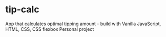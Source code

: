 # tip-calc
App that calculates optimal tipping amount - build with Vanilla JavaScript, HTML, CSS, CSS flexbox
Personal project


